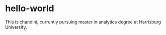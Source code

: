 # hello-world

This is chandini, currently pursuing master in analytics degree at Harrisburg University. 
